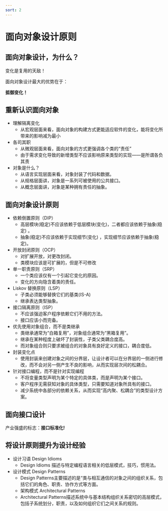 ```yaml
---
sort: 2
---
```


# 面向对象设计原则

## 面向对象设计，为什么？

变化是复用的天敌！

面向对象设计最大的优势在于：

**抵御变化！**

## 重新认识面向对象

- 理解隔离变化
  - 从宏观层面来看，面向对象的构建方式更能适应软件的变化，能将变化所带来的影响减为最小
- 各司其职
  - 从微观层面来看，面向对象的方式更强调各个类的“责任”
  - 由于需求变化导致的新增类型不应该影响原来类型的实现——是所谓各负其责
- 对象是什么？
  - 从语言实现层面来看，对象封装了代码和数据。
  - 从规格层面讲，对象是一系列可被使用的公共接口。
  - 从概念层面讲，对象是某种拥有责任的抽象。

## 面向对象设计原则

- 依赖倒置原则（DIP）
  - 高层模块(稳定)不应该依赖于低层模块(变化)，二者都应该依赖于抽象(稳定) 。
  - 抽象(稳定)不应该依赖于实现细节(变化) ，实现细节应该依赖于抽象(稳定)。
- 开放封闭原则（OCP）
  -  对扩展开放，对更改封闭。
  -  类模块应该是可扩展的，但是不可修改
- 单一职责原则（SRP）
  - 一个类应该仅有一个引起它变化的原因。
  - 变化的方向隐含着类的责任。
- Liskov 替换原则（LSP）
  - 子类必须能够替换它们的基类(IS-A)
  - 继承表达类型抽象。
- 接口隔离原则（ISP）
  - 不应该强迫客户程序依赖它们不用的方法。
  -  接口应该小而完备。
- 优先使用对象组合，而不是类继承
  - 类继承通常为“白箱复用”，对象组合通常为“黑箱复用”。
  - 继承在某种程度上破坏了封装性，子类父类耦合度高。
  - 而对象组合则只要求被组合的对象具有良好定义的接口，耦合度低。
- 封装变化点
  - 使用封装来创建对象之间的分界层，让设计者可以在分界层的一侧进行修改，而不会对另一侧产生不良的影响，从而实现层次间的松耦合。
- 针对接口编程，而不是针对实现编程
  -  不将变量类型声明为某个特定的具体类，而是声明为某个接口。
  -  客户程序无需获知对象的具体类型，只需要知道对象所具有的接口。
  -   减少系统中各部分的依赖关系，从而实现“高内聚、松耦合”的类型设计方案。

## 面向接口设计

产业强盛的标志：**接口标准化!**

## 将设计原则提升为设计经验

- 设计习语 Design Idioms
  - Design Idioms 描述与特定编程语言相关的低层模式，技巧，惯用法。
- 设计模式 Design Patterns
  - Design Patterns主要描述的是“类与相互通信的对象之间的组织关系，包括它们的角色、职责、协作方式等方面。
  - 架构模式 Architectural Patterns
  -  Architectural Patterns描述系统中与基本结构组织关系密切的高层模式，包括子系统划分，职责，以及如何组织它们之间关系的规则。
